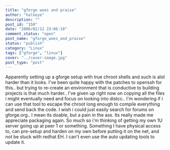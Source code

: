 ```yaml
---
title: "gforge woes and praise"
author: "halkeye"
description: ""
post_id: "150"
date: "2006/02/12 23:06:10"
comment_status: "open"
post_name: "gforge_woes_and_praise"
status: "publish"
category: "Linux"
tags: ["gforge", "linux"]
cover: "../cover-image.jpg"
post_type: "post"
---
```


Apparently setting up a gforge setup with true chroot shells and such is alot harder than it looks.
I've been quite happy with the patches to openssh for this.. but trying to re-create an environment that is conductive to building projects is that much harder.. I've given up right now on copying all the files i might eventually need and focus on looking into distcc.. I'm wondering if i can use that tool to escape the chroot long enough to compile everything and send back the code.
I wish i could just easily search for forums on gforge.org.. I mean its doable, but a pain in the ass.
Its really made me appreciate packaging again. So much so i'm thinking of getting my own 1U server going up at peer 1 or something. Something I have physical access to, can pre-setup and harden on my own before putting it on the net, and not be stuck with redhat EH. I can't even use the auto updating tools to update it.  
